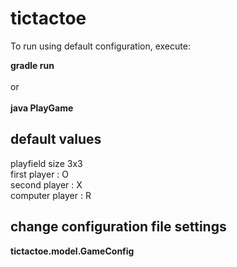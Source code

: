 # tictactoe

To run using default configuration, execute: </br>

**gradle run** <br/>
<br/>
or <br/>
<br/>
**java PlayGame**
    
## default values

playfield size 3x3 <br/>
first player : O <br/>
second player : X <br/>
computer player : R

## change configuration file settings

**tictactoe.model.GameConfig**